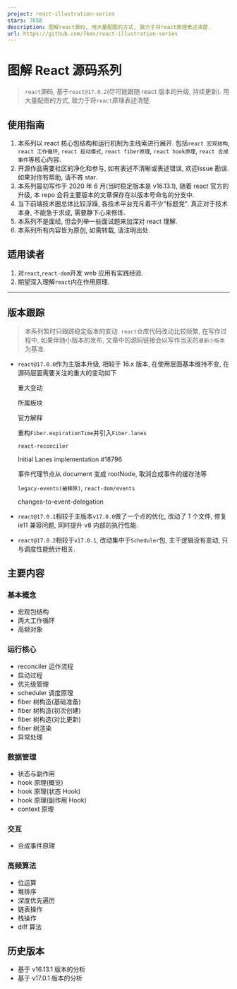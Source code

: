 ```yaml
---
project: react-illustration-series
stars: 7658
description: 图解react源码, 用大量配图的方式, 致力于将react原理表述清楚.
url: https://github.com/7kms/react-illustration-series
---
```


图解 React 源码系列
=============

> `react`源码, 基于`react@17.0.2`(尽可能跟随 react 版本的升级, 持续更新). 用大量配图的方式, 致力于将`react`原理表述清楚.

使用指南
----

1.  本系列以 react 核心包结构和运行机制为主线索进行展开. 包括`react 宏观结构`, `react 工作循环`, `react 启动模式`, `react fiber原理`, `react hook原理`, `react 合成事件`等核心内容.
2.  开源作品需要社区的净化和参与, 如有表述不清晰或表述错误, 欢迎issue 勘误. 如果对你有帮助, 请不吝 star.
3.  本系列最初写作于 2020 年 6 月(当时稳定版本是 v16.13.1), 随着 react 官方的升级, 本 repo 会将主要版本的文章保存在以版本号命名的分支中.
4.  当下前端技术圈总体比较浮躁, 各技术平台充斥着不少"标题党". 真正对于技术本身, 不能急于求成, 需要静下心来修炼.
5.  本系列不是面经, 但会列举一些面试题来加深对 react 理解.
6.  本系列所有内容皆为原创, 如需转载, 请注明出处.

适用读者
----

1.  对`react`,`react-dom`开发 web 应用有实践经验.
2.  期望深入理解`react`内在作用原理.

* * *

版本跟踪
----

> 本系列暂时只跟踪稳定版本的变动. `react`仓库代码改动比较频繁, 在写作过程中, 如果伴随小版本的发布, 文章中的源码链接会以写作当天的`最新小版本`为基准.

-   `react@17.0.0`作为主版本升级, 相较于 16.x 版本, 在使用层面基本维持不变, 在源码层面需要关注的重大的变动如下
    
    重大变动
    
    所属板块
    
    官方解释
    
    重构`Fiber.expirationTime`并引入`Fiber.lanes`
    
    `react-reconciler`
    
    Initial Lanes implementation #18796
    
    事件代理节点从 document 变成 rootNode, 取消合成事件的缓存池等
    
    `legacy-events(被移除)`, `react-dom/events`
    
    changes-to-event-delegation
    
-   `react@17.0.1`相较于主版本`v17.0.0`做了一个点的优化, 改动了 1 个文件, 修复 ie11 兼容问题, 同时提升 v8 内部的执行性能.
    

-   `react@17.0.2`相较于`v17.0.1`, 改动集中于`Scheduler`包, 主干逻辑没有变动, 只与调度性能统计相关.

主要内容
----

### 基本概念

-   宏观包结构
-   两大工作循环
-   高频对象

### 运行核心

-   reconciler 运作流程
-   启动过程
-   优先级管理
-   scheduler 调度原理
-   fiber 树构造(基础准备)
-   fiber 树构造(初次创建)
-   fiber 树构造(对比更新)
-   fiber 树渲染
-   异常处理

### 数据管理

-   状态与副作用
-   hook 原理(概览)
-   hook 原理(状态 Hook)
-   hook 原理(副作用 Hook)
-   context 原理

### 交互

-   合成事件原理

### 高频算法

-   位运算
-   堆排序
-   深度优先遍历
-   链表操作
-   栈操作
-   diff 算法

历史版本
----

-   基于 v16.13.1 版本的分析
-   基于 v17.0.1 版本的分析
